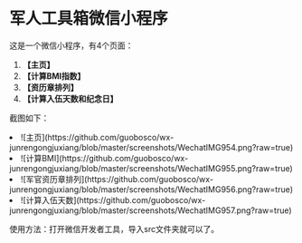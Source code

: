 军人工具箱微信小程序
============
这是一个微信小程序，有4个页面：  
1. **【主页】**  
2. **【计算BMI指数】**  
3. **【资历章排列】**  
4. **【计算入伍天数和纪念日】**    



截图如下：  
<li>![主页](https://github.com/guobosco/wx-junrengongjuxiang/blob/master/screenshots/WechatIMG954.png?raw=true)
<li>![计算BMI](https://github.com/guobosco/wx-junrengongjuxiang/blob/master/screenshots/WechatIMG955.png?raw=true)
<li>![军官资历章排列](https://github.com/guobosco/wx-junrengongjuxiang/blob/master/screenshots/WechatIMG956.png?raw=true)
<li>![计算入伍天数](https://github.com/guobosco/wx-junrengongjuxiang/blob/master/screenshots/WechatIMG957.png?raw=true)

使用方法：打开微信开发者工具，导入src文件夹就可以了。

